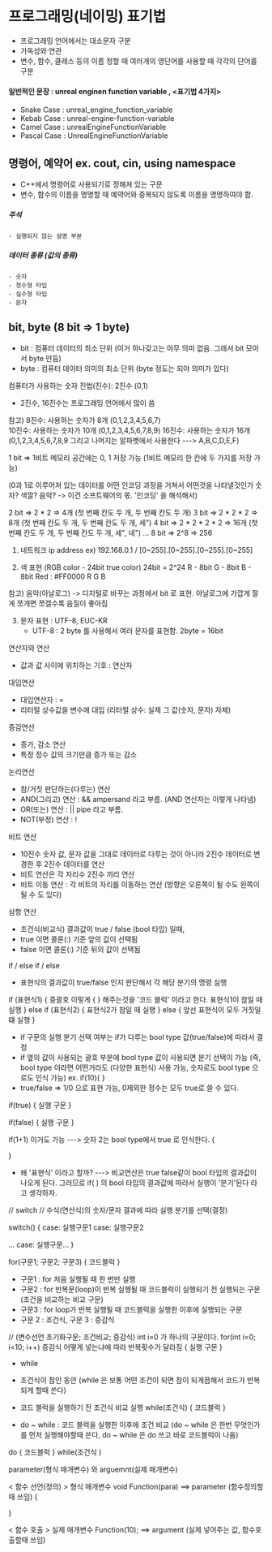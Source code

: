 ﻿# 프로그래밍(네이밍) 표기법
- 프로그래밍 언어에서는 대소문자 구분 
- 가독성와 연관
- 변수, 함수, 클래스 등의 이름 정할 때 여러개의 영단어를 사용할 때 각각의 단어를 구분 

#### 일반적인 문장 : unreal enginen function variable ,  <표기법 4가지> 

- Snake Case : unreal_engine_function_variable
- Kebab Case : unreal-engine-function-variable
- Camel Case : unrealEngineFunctionVariable
- Pascal Case : UnrealEngineFunctionVariable

## 명령어, 예약어    ex. cout, cin, using namespace 

- C++에서 명령어로 사용되기로 정해져 있는 구문
- 변수, 함수의 이름을 명명할 때 예약어와 중복되지 않도록 이름을 명명하여야 함.

##### 주석
    - 실행되지 않는 설명 부분

##### 데이터 종류 (값의 종류)
    - 숫자
    - 정수형 타입
    - 실수형 타입
    - 문자

## bit, byte  (8 bit => 1 byte)
- bit : 컴퓨터 데이터의 최소 단위 (이거 하나갖고는 아무 의미 없음. 그래서 bit 모아서 byte 만듬)
- byte : 컴퓨터 데이터 의미의 최소 단위 (byte 정도는 되야 의미가 있다)

컴퓨터가 사용하는 숫자 진법(진수): 2진수 (0,1)
* 2진수, 16진수는 프로그래밍 언어에서 많이 씀

참고)
8진수: 사용하는 숫자가 8개 (0,1,2,3,4,5,6,7)    
10진수: 사용하는 숫자가 10개 (0,1,2,3,4,5,6,7,8,9)
16진수: 사용하는 숫자가 16개 (0,1,2,3,4,5,6,7,8,9 그리고 나머지는 알파벳에서 사용한다 --->
A,B,C,D,E,F)

1 bit => 1비트 메모리 공간에는 0, 1 저장 가능 (1비트 메모리 한 칸에 두 가지를 저장 가능)

(0과 1로 이루어져 있는 데이터를 어떤 인코딩 과정을 거쳐서 어떤것을 나타낼것인가 숫자? 색깔? 음악? 
-> 이건 소프트웨어의 몫. '인코딩' 을 해석해서)

2 bit => 2 * 2 => 4개  (첫 번째 칸도 두 개, 두 번째 칸도 두 개)
3 bit => 2 * 2 * 2 => 8개  (첫 번째 칸도 두 개, 두 번째 칸도 두 개, 세")
4 bit => 2 * 2 * 2 * 2 => 16개  (첫 번째 칸도 두 개, 두 번째 칸도 두 개, 세", 네")
...
8 bit => 2^8 => 256

1. 네트워크 ip address
   ex) 192.168.0.1 / [0~255].[0~255].[0~255].[0~255]

2. 색 표현 (RGB color - 24bit true color)  24bit = 2^24
   R - 8bit
   G - 8bit
   B - 8bit
   Red : #FF0000
          R G B

참고) 음악(아날로그) -> 디지털로 바꾸는 과정에서 bit 로 표현. 아날로그에 가깝게 잘게 쪼개면 쪼갤수록 음질이 좋아짐

3. 문자 표현 : UTF-8, EUC-KR
   - UTF-8 : 2 byte 를 사용해서 여러 문자를 표현함.  2byte = 16bit

연산자와 연산
- 값과 값 사이에 위치하는 기호 : 연산자 

대입연산 
- 대입연산자 : =
- 리터럴 상수값을 변수에 대입  (리터럴 상수: 실제 그 값(숫자, 문자) 자체)

증감연산
- 증가, 감소 연산
- 특정 정수 값의 크기만큼 증가 또는 감소

논리연산
- 참/거짓 판단하는(다루는) 연산
- AND(그리고) 연산 : &&   ampersand 라고 부름.  (AND 연산자는 이렇게 나타냄) 
- OR(또는) 연산 : ||    pipe 라고 부름.
- NOT(부정) 연산 : !

비트 연산
- 10진수 숫자 값, 문자 값을 그대로 데이터로 다루는 것이 아니라 2진수 데이터로 변경한 후 2진수 데이터를 연산
- 비트 연산은 각 자리수 2진수 끼리 연산
- 비트 이동 연산 : 각 비트의 자리를 이동하는 연산  (방향은 오른쪽이 될 수도 왼쪽이 될 수 도 있다)

삼항 연산
- 조건식(비교식) 결과값이 true / false  (bool 타입) 일때,
- true 이면 콜론(:) 기준 앞의 값이 선택됨
- false 이면 콜론(:) 기준 뒤의 값이 선택됨

if / else if / else
- 표현식의 결과값이 true/false 인지 판단해서 각 해당 분기의 명령 실행

if (표현식1)
{                                       중괄호 이렇게 { } 해주는것을 '코드 블럭' 이라고 한다.
  표현식1이 참일 때 실행 
}
else if (표현식2)
{
  표현식2가 참일 때 실행
}
else
{
  앞선 표현식이 모두 거짓일 떄 실행 
}

- if 구문의 실행 분기 선택 여부는 if가 다루는 bool type 값(true/false)에 따라서 결정
- if 옆의 값이 사용되는 괄호 부분에 bool type 값이 사용되면 분기 선택이 가능 (즉, bool type 이라면 어떤거라도 (다양햔 표현식) 사용 가능, 숫자로도 bool type 으로도 인식 가능)   ex. if(10){  }
- true/false => 1/0 으로 표현 가능, 0제외한 정수는 모두 true로 쓸 수 있다.

if(true)
{
  실행 구문
}

if(false)
{
  실행 구문
}

if(1+1)         이거도 가능 ---> 숫자 2는 bool type에서 true 로 인식한다. 
{

}

* 왜 '표현식' 이라고 할까? ---> 비교연산은 true false같이 bool 타입의 결과값이 나오게 된다. 그러므로
  if( ) 의 bool 타입의 결과값에 따라서 실행이 '분기'된다 라고 생각하자.


// switch 
// 수식(연산식)의 숫자/문자 결과에 따라 실행 분기를 선택(결정)

switch()
{
  case:
    실행구문1
  case:
    실행구문2

  ...
  case:
    실행구문...
}

for(구문1; 구문2; 구문3)
{
  코드블럭 
}

- 구문1 : for 처음 실행될 때 한 번만 실행
- 구문2 : for 반복문(loop)이 반복 실행될 때 코드블럭이 실행되기 전 실행되는 구문  (조건을 비교하는 비교 구문)
- 구문3 : for loop가 반복 실행될 때 코드블럭을 실행한 이후에 실행되는 구문
- 구문 2 : 조건식, 구문 3 : 증감식

// (변수선언 초기화구문; 조건비교; 증감식)        int i=0 가 하나의 구문이다. 
for(int i=0; i<10; i++)                      증감식 어떻게 넣는냐에 따라 반복횟수가 달라짐 
{
  실행 구문 
}


- while
- 조건식이 참인 동안   (while 은 보통 어떤 조건이 되면 참이 되게끔해서 코드가 반복되게 할때 쓴다)
- 코드 블럭을 실행하기 전 조건식 비교 실행
while(조건식)
{
  코드블럭
}


- do ~ while : 코드 블럭을 실행한 이후에 조건 비교    (do ~ while 은 한번 무엇인가를 먼저 실행해야할때 쓴다, do ~ while 은 do 쓰고 바로 코드블럭이 나옴)

do
{
  코드블럭
}
while(조건식 )

parameter(형식 매개변수) 와 arguemnt(실제 매개변수)

< 함수 선언(정의) >        형식 매개변수 
void Function(para)  ==> parameter (함수정의할때 쓰임)
{

}

< 함수 호출 >      실제 매개변수 
Function(10); ==> argument (실제 넣어주는 값, 함수호출할때 쓰임)




















  